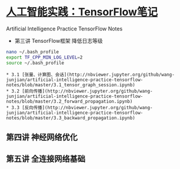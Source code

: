 # [人工智能实践：TensorFlow笔记](https://www.icourse163.org/course/PKU-1002536002)
  Artificial Intelligence Practice TensorFlow Notes

* 第三讲  TensorFlow框架
降低日志等级
``` bash
nano ~/.bash_profile
export TF_CPP_MIN_LOG_LEVEL=2
source ~/.bash_profile
```

    * 3.1 [张量、计算图、会话](http://nbviewer.jupyter.org/github/wang-junjian/artificial-intelligence-practice-tensorflow-notes/blob/master/3.1_tensor_graph_session.ipynb)
    * 3.2 [前向传播](http://nbviewer.jupyter.org/github/wang-junjian/artificial-intelligence-practice-tensorflow-notes/blob/master/3.2_forward_propagation.ipynb)
    * 3.3 [反向传播](http://nbviewer.jupyter.org/github/wang-junjian/artificial-intelligence-practice-tensorflow-notes/blob/master/3.3_backward_propagation.ipynb)

## 第四讲 神经网络优化

## 第五讲 全连接网络基础
